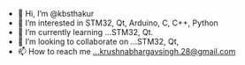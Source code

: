 - 👋 Hi, I’m @kbsthakur
- 👀 I’m interested in STM32, Qt, Arduino, C, C++, Python
- 🌱 I’m currently learning ...STM32, Qt.
- 💞️ I’m looking to collaborate on ...STM32, Qt, 
- 📫 How to reach me ...krushnabhargavsingh.28@gmail.com

<!---
kbsthakur/kbsthakur is a ✨ special ✨ repository because its `README.md` (this file) appears on your GitHub profile.
You can click the Preview link to take a look at your changes.
--->
